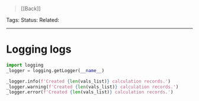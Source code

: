 > [[Back]]

Tags: 
Status: 
Related: 

___

# Logging logs

```python
import logging  
_logger = logging.getLogger(__name__)

_logger.info(f'Created {len(vals_list)} calculation records.')
_logger.warning(f'Created {len(vals_list)} calculation records.')
_logger.error(f'Created {len(vals_list)} calculation records.')
```